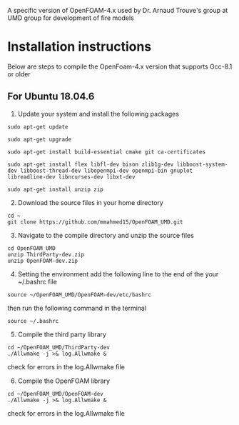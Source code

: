 A specific version of OpenFOAM-4.x used by Dr. Arnaud Trouve's group at UMD group for development of fire models

# Installation instructions
Below are steps to compile the OpenFoam-4.x version that supports Gcc-8.1 or older

## For Ubuntu 18.04.6
1. Update your system and install the following packages
```
sudo apt-get update
```
```
sudo apt-get upgrade
```
```
sudo apt-get install build-essential cmake git ca-certificates
```
```
sudo apt-get install flex libfl-dev bison zlib1g-dev libboost-system-dev libboost-thread-dev libopenmpi-dev openmpi-bin gnuplot libreadline-dev libncurses-dev libxt-dev
```
```
sudo apt-get install unzip zip
```


2. Download the source files in your home directory
```
cd ~
git clone https://github.com/mmahmed15/OpenFOAM_UMD.git
```

3. Navigate to the compile directory and unzip the source files
```
cd OpenFOAM_UMD
unzip ThirdParty-dev.zip
unzip OpenFOAM-dev.zip
```

4. Setting the environment
add the following line to the end of the your ~/.bashrc file
```
source ~/OpenFOAM_UMD/OpenFOAM-dev/etc/bashrc
```
then run the following command in the terminal
```
source ~/.bashrc
```


5. Compile the third party library
```
cd ~/OpenFOAM_UMD/ThirdParty-dev
./Allwmake -j >& log.Allwmake &
```
check for errors in the log.Allwmake file


6. Compile the OpenFOAM library
```
cd ~/OpenFOAM_UMD/OpenFOAM-dev
./Allwmake -j >& log.Allwmake &
```
check for errors in the log.Allwmake file





